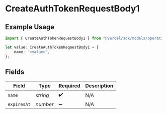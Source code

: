 # CreateAuthTokenRequestBody1

## Example Usage

```typescript
import { CreateAuthTokenRequestBody1 } from "@vercel/sdk/models/operations";

let value: CreateAuthTokenRequestBody1 = {
    name: "<value>",
};
```

## Fields

| Field              | Type               | Required           | Description        |
| ------------------ | ------------------ | ------------------ | ------------------ |
| `name`             | *string*           | :heavy_check_mark: | N/A                |
| `expiresAt`        | *number*           | :heavy_minus_sign: | N/A                |